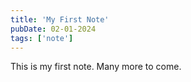 ```yaml
---
title: 'My First Note'
pubDate: 02-01-2024
tags: ['note']
---
```


This is my first note. Many more to come.